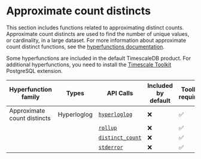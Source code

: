 # Approximate count distincts
This section includes functions related to approximating distinct counts.
Approximate count distincts are used to find the number of unique values, or
cardinality, in a large dataset. For more information about approximate count
distinct functions, see the
[hyperfunctions documentation][hyperfunctions-approx-count-distincts].

Some hyperfunctions are included in the default TimescaleDB product. For
additional hyperfunctions, you need to install the
[Timescale Toolkit][install-toolkit] PostgreSQL extension.

|Hyperfunction family|Types|API Calls|Included by default|Toolkit required|
|-|-|-|-|-|
|Approximate count distincts|Hyperloglog|[`hyperloglog`](hyperfunctions/approx_count_distincts/hyperloglog/)|❌|✅|
|||[`rollup`](hyperfunctions/approx_count_distincts/rollup-hyperloglog/)|❌|✅|
|||[`distinct_count`](hyperfunctions/approx_count_distincts/distinct_count/)|❌|✅|
|||[`stderror`](hyperfunctions/approx_count_distincts/stderror/)|❌|✅|

[hyperfunctions-approx-count-distincts]: timescaledb/:currentVersion:/how-to-guides/hyperfunctions/approx-count-distincts/
[install-toolkit]: timescaledb/how-to-guides/:currentVersion:/hyperfunctions/install-toolkit
